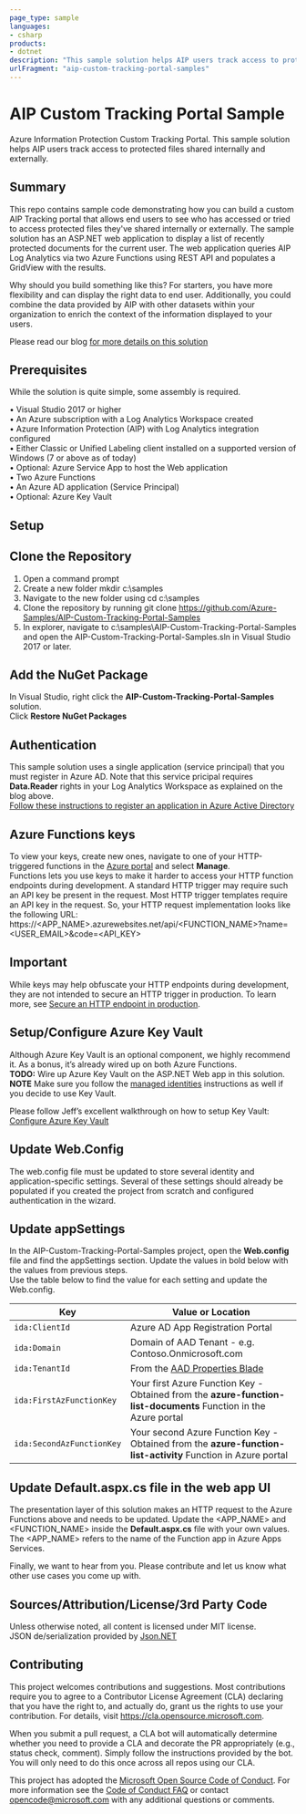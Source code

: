 ```yaml
---
page_type: sample
languages:
- csharp
products:
- dotnet
description: "This sample solution helps AIP users track access to protected files shared internally and externally."
urlFragment: "aip-custom-tracking-portal-samples"
---
```


# AIP Custom Tracking Portal Sample

<!-- 
Guidelines on README format: https://review.docs.microsoft.com/help/onboard/admin/samples/concepts/readme-template?branch=master

Guidance on onboarding samples to docs.microsoft.com/samples: https://review.docs.microsoft.com/help/onboard/admin/samples/process/onboarding?branch=master

Taxonomies for products and languages: https://review.docs.microsoft.com/new-hope/information-architecture/metadata/taxonomies?branch=master
-->

Azure Information Protection Custom Tracking Portal. This sample solution helps AIP users track access to protected files shared internally and externally.

## Summary
This repo contains sample code demonstrating how you can build a custom AIP Tracking portal that allows end users to see who has accessed or tried to access protected files they've shared internally or externally. The sample solution has an ASP.NET web application to display a list of recently protected documents for the current user. The web application queries AIP Log Analytics via two Azure Functions using REST API and populates a GridView with the results.

Why should you build something like this? For starters, you have more flexibility and can display the right data to end user. Additionally, you could combine the data provided by AIP with other datasets within your organization to enrich the context of the information displayed to your users.

Please read our blog [for more details on this solution](https://dev.loganalytics.io/oms/documentation/1-Tutorials/1-Direct-API
"Custom AIP Portal Blog")

## Prerequisites

While the solution is quite simple, some assembly is required.

•	Visual Studio 2017 or higher  
•	An Azure subscription with a Log Analytics Workspace created  
•	Azure Information Protection (AIP) with Log Analytics integration configured   
•	Either Classic or Unified Labeling client installed on a supported version of Windows (7 or above as of today)  
•	Optional: Azure Service App to host the Web application  
•	Two Azure Functions  
•	An Azure AD application (Service Principal)  
•	Optional: Azure Key Vault  


## Setup

## Clone the Repository
1. Open a command prompt  
2. Create a new folder mkdir c:\samples  
3. Navigate to the new folder using cd c:\samples  
4. Clone the repository by running git clone https://github.com/Azure-Samples/AIP-Custom-Tracking-Portal-Samples  
5. In explorer, navigate to c:\samples\AIP-Custom-Tracking-Portal-Samples and open the AIP-Custom-Tracking-Portal-Samples.sln in Visual Studio 2017 or later.  

## Add the NuGet Package
In Visual Studio, right click the **AIP-Custom-Tracking-Portal-Samples** solution.  
Click **Restore NuGet Packages**

## Authentication
This sample solution uses a single application (service principal) that you must register in Azure AD. Note that this service pricipal requires **Data.Reader** rights in your Log Analytics Workspace as explained on the blog above.  
[Follow these instructions to register an application in Azure Active Directory](https://dev.loganalytics.io/oms/documentation/1-Tutorials/1-Direct-API
"Register Azure AD app")

## Azure Functions keys
To view your keys, create new ones, navigate to one of your HTTP-triggered functions in the [Azure portal]( https://portal.azure.com "Azure Portal") and select **Manage**.  
Functions lets you use keys to make it harder to access your HTTP function endpoints during development. A standard HTTP trigger may require such an API key be present in the request. Most HTTP trigger templates require an API key in the request. So, your HTTP request implementation looks like the following URL: https://<APP_NAME>.azurewebsites.net/api/<FUNCTION_NAME>?name=<USER_EMAIL>&code=<API_KEY>
 
 ## Important
While keys may help obfuscate your HTTP endpoints during development, they are not intended to secure an HTTP trigger in production. To learn more, see [Secure an HTTP endpoint in production](https://docs.microsoft.com/en-us/azure/azure-functions/functions-bindings-http-webhook#secure-an-http-endpoint-in-production "Secure HTTP endpoint in production").

## Setup/Configure Azure Key Vault
Although Azure Key Vault is an optional component, we highly recommend it. As a bonus, it’s already wired up on both Azure Functions.    
**TODO:** Wire up Azure Key Vault on the ASP.NET Web app in this solution.  
**NOTE** Make sure you follow the [managed identities]( https://docs.microsoft.com/en-us/azure/app-service/overview-managed-identity#creating-an-app-with-an-identity "Tenant ID") instructions as well if you decide to use Key Vault.

Please follow Jeff’s excellent walkthrough on how to setup Key Vault: [Configure Azure Key Vault]( https://medium.com/statuscode/getting-key-vault-secrets-in-azure-functions-37620fd20a0b "Tenant ID")

## Update Web.Config
The web.config file must be updated to store several identity and application-specific settings. Several of these settings should already be populated if you created the project from scratch and configured authentication in the wizard.

## Update appSettings
In the AIP-Custom-Tracking-Portal-Samples project, open the **Web.config** file and find the appSettings section.
Update the values in bold below with the values from previous steps.  
Use the table below to find the value for each setting and update the Web.config.

| Key       | Value or Location                                |
|-------------------|--------------------------------------------|
| `ida:ClientId`             | Azure AD App Registration Portal |
| `ida:Domain`      | Domain of AAD Tenant - e.g. Contoso.Onmicrosoft.com      |
| `ida:TenantId`    | From the [AAD Properties Blade]( https://portal.azure.com/#blade/Microsoft_AAD_IAM/ActiveDirectoryMenuBlade/Properties "Tenant ID")            |
| `ida:FirstAzFunctionKey`      | Your first Azure Function Key - Obtained from the **azure-function-list-documents** Function in the Azure portal      |
| `ida:SecondAzFunctionKey`    | Your second Azure Function Key - Obtained from the **azure-function-list-activity** Function in Azure portal          |

## Update Default.aspx.cs file in the web app UI
The presentation layer of this solution makes an HTTP request to the Azure Functions above and needs to be updated. 
Update the <APP_NAME> and <FUNCTION_NAME> inside the **Default.aspx.cs** file with your own values. The <APP_NAME> refers to the name of the Function app in Azure Apps Services.

Finally, we want to hear from you. Please contribute and let us know what other use cases you come up with.

## Sources/Attribution/License/3rd Party Code
Unless otherwise noted, all content is licensed under MIT license.  
JSON de/serialization provided by [Json.NET](https://www.nuget.org/packages/Newtonsoft.Json/)  

## Contributing

This project welcomes contributions and suggestions.  Most contributions require you to agree to a
Contributor License Agreement (CLA) declaring that you have the right to, and actually do, grant us
the rights to use your contribution. For details, visit https://cla.opensource.microsoft.com.

When you submit a pull request, a CLA bot will automatically determine whether you need to provide
a CLA and decorate the PR appropriately (e.g., status check, comment). Simply follow the instructions
provided by the bot. You will only need to do this once across all repos using our CLA.

This project has adopted the [Microsoft Open Source Code of Conduct](https://opensource.microsoft.com/codeofconduct/).
For more information see the [Code of Conduct FAQ](https://opensource.microsoft.com/codeofconduct/faq/) or
contact [opencode@microsoft.com](mailto:opencode@microsoft.com) with any additional questions or comments.
